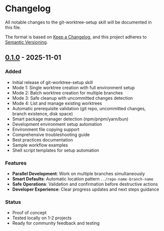 # Changelog

All notable changes to the git-worktree-setup skill will be documented in this file.

The format is based on [Keep a Changelog](https://keepachangelog.com/en/1.0.0/),
and this project adheres to [Semantic Versioning](https://semver.org/spec/v2.0.0.html).

## [0.1.0] - 2025-11-01

### Added
- Initial release of git-worktree-setup skill
- Mode 1: Single worktree creation with full environment setup
- Mode 2: Batch worktree creation for multiple branches
- Mode 3: Safe cleanup with uncommitted changes detection
- Mode 4: List and manage existing worktrees
- Automatic prerequisite validation (git repo, uncommitted changes, branch existence, disk space)
- Smart package manager detection (npm/pnpm/yarn/bun)
- Development environment setup automation
- Environment file copying support
- Comprehensive troubleshooting guide
- Best practices documentation
- Sample workflow examples
- Shell script templates for setup automation

### Features
- **Parallel Development**: Work on multiple branches simultaneously
- **Smart Defaults**: Automatic location pattern `../repo-name-branch-name`
- **Safe Operations**: Validation and confirmation before destructive actions
- **Developer Experience**: Clear progress updates and next steps guidance

### Status
- Proof of concept
- Tested locally on 1-2 projects
- Ready for community feedback and testing

[0.1.0]: https://github.com/cskiro/claudex/releases/tag/git-worktree-setup@0.1.0
